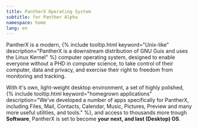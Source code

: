 ```yaml
---
title: PantherX Operating System
subtitle: for Panther Alpha
namespace: home
lang: en
---
```


PantherX is a modern, {% include tooltip.html keyword="Unix-like" description="PantherX is a downstream distribution of GNU Guix and uses the Linux Kernel" %} computer operating system, designed to enable everyone without a PHD in computer science, to take control of their computer, data and privacy, and exercise their right to freedom from monitoring and tracking.

With it's own, light-weight desktop environment, a set of highly polished, {% include tooltip.html keyword="homegrown applications" description="We've developed a number of apps specifically for PantherX, including Files, Mail, Contacts, Calendar, Music, Pictures, Preview and many more useful utilities, and tools." %}, and access to thousands more trough **Software**, PantherX is set to become **your next, and last (Desktop) OS**.
